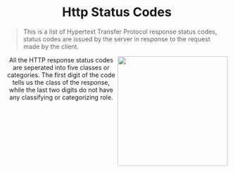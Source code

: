 <h1 align="center">Http Status Codes</h1>


> This is a list of Hypertext Transfer Protocol response status codes, status codes are issued by the server in response to the request made by the  client.


[<img src="https://res.cloudinary.com/ngleadersdb/image/upload/v1584474698/it_huyjrx.png" align="right" width="250" height="250">](https://github.com/afolorunso/)

<p align="center">All the  HTTP response status codes are seperated into five classes or categories. The first digit of the code tells us the class of the response, while the last two digits do not have any classifying or categorizing role.</p>

